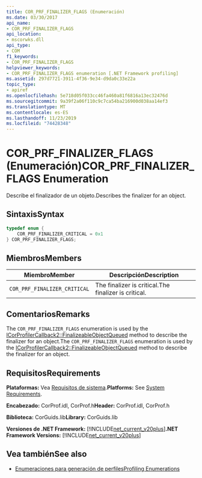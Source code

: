 ```yaml
---
title: COR_PRF_FINALIZER_FLAGS (Enumeración)
ms.date: 03/30/2017
api_name:
- COR_PRF_FINALIZER_FLAGS
api_location:
- mscorwks.dll
api_type:
- COM
f1_keywords:
- COR_PRF_FINALIZER_FLAGS
helpviewer_keywords:
- COR_PRF_FINALIZER_FLAGS enumeration [.NET Framework profiling]
ms.assetid: 297d7721-3911-4f36-9e34-d9da0c33e22a
topic_type:
- apiref
ms.openlocfilehash: 5e718d05f033cc46fa460a81f6816a13ec32476d
ms.sourcegitcommit: 9a39f2a06f110c9c7ca54ba216900d038aa14ef3
ms.translationtype: MT
ms.contentlocale: es-ES
ms.lasthandoff: 11/23/2019
ms.locfileid: "74428348"
---
```

# <a name="cor_prf_finalizer_flags-enumeration"></a><span data-ttu-id="fe132-102">COR_PRF_FINALIZER_FLAGS (Enumeración)</span><span class="sxs-lookup"><span data-stu-id="fe132-102">COR_PRF_FINALIZER_FLAGS Enumeration</span></span>
<span data-ttu-id="fe132-103">Describe el finalizador de un objeto.</span><span class="sxs-lookup"><span data-stu-id="fe132-103">Describes the finalizer for an object.</span></span>  
  
## <a name="syntax"></a><span data-ttu-id="fe132-104">Sintaxis</span><span class="sxs-lookup"><span data-stu-id="fe132-104">Syntax</span></span>  
  
```cpp  
typedef enum {  
    COR_PRF_FINALIZER_CRITICAL = 0x1  
} COR_PRF_FINALIZER_FLAGS;  
```  
  
## <a name="members"></a><span data-ttu-id="fe132-105">Miembros</span><span class="sxs-lookup"><span data-stu-id="fe132-105">Members</span></span>  
  
|<span data-ttu-id="fe132-106">Miembro</span><span class="sxs-lookup"><span data-stu-id="fe132-106">Member</span></span>|<span data-ttu-id="fe132-107">Descripción</span><span class="sxs-lookup"><span data-stu-id="fe132-107">Description</span></span>|  
|------------|-----------------|  
|`COR_PRF_FINALIZER_CRITICAL`|<span data-ttu-id="fe132-108">The finalizer is critical.</span><span class="sxs-lookup"><span data-stu-id="fe132-108">The finalizer is critical.</span></span>|  
  
## <a name="remarks"></a><span data-ttu-id="fe132-109">Comentarios</span><span class="sxs-lookup"><span data-stu-id="fe132-109">Remarks</span></span>  
 <span data-ttu-id="fe132-110">The `COR_PRF_FINALIZER_FLAGS` enumeration is used by the [ICorProfilerCallback2::FinalizeableObjectQueued](../../../../docs/framework/unmanaged-api/profiling/icorprofilercallback2-finalizeableobjectqueued-method.md) method to describe the finalizer for an object.</span><span class="sxs-lookup"><span data-stu-id="fe132-110">The `COR_PRF_FINALIZER_FLAGS` enumeration is used by the [ICorProfilerCallback2::FinalizeableObjectQueued](../../../../docs/framework/unmanaged-api/profiling/icorprofilercallback2-finalizeableobjectqueued-method.md) method to describe the finalizer for an object.</span></span>  
  
## <a name="requirements"></a><span data-ttu-id="fe132-111">Requisitos</span><span class="sxs-lookup"><span data-stu-id="fe132-111">Requirements</span></span>  
 <span data-ttu-id="fe132-112">**Plataformas:** Vea [Requisitos de sistema](../../../../docs/framework/get-started/system-requirements.md).</span><span class="sxs-lookup"><span data-stu-id="fe132-112">**Platforms:** See [System Requirements](../../../../docs/framework/get-started/system-requirements.md).</span></span>  
  
 <span data-ttu-id="fe132-113">**Encabezado:** CorProf.idl, CorProf.h</span><span class="sxs-lookup"><span data-stu-id="fe132-113">**Header:** CorProf.idl, CorProf.h</span></span>  
  
 <span data-ttu-id="fe132-114">**Biblioteca:** CorGuids.lib</span><span class="sxs-lookup"><span data-stu-id="fe132-114">**Library:** CorGuids.lib</span></span>  
  
 <span data-ttu-id="fe132-115">**Versiones de .NET Framework:** [!INCLUDE[net_current_v20plus](../../../../includes/net-current-v20plus-md.md)]</span><span class="sxs-lookup"><span data-stu-id="fe132-115">**.NET Framework Versions:** [!INCLUDE[net_current_v20plus](../../../../includes/net-current-v20plus-md.md)]</span></span>  
  
## <a name="see-also"></a><span data-ttu-id="fe132-116">Vea también</span><span class="sxs-lookup"><span data-stu-id="fe132-116">See also</span></span>

- [<span data-ttu-id="fe132-117">Enumeraciones para generación de perfiles</span><span class="sxs-lookup"><span data-stu-id="fe132-117">Profiling Enumerations</span></span>](../../../../docs/framework/unmanaged-api/profiling/profiling-enumerations.md)
